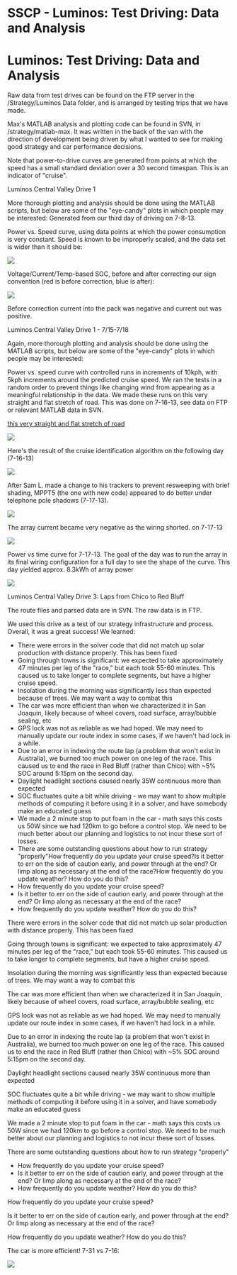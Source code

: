 # SSCP - Luminos: Test Driving: Data and Analysis

# Luminos: Test Driving: Data and Analysis

Raw data from test drives can be found on the FTP server in the /Strategy/Luminos Data folder, and is arranged by testing trips that we have made.

Max's MATLAB analysis and plotting code can be found in SVN, in /strategy/matlab-max. It was written in the back of the van with the direction of development being driven by what I wanted to see for making good strategy and car performance decisions.

Note that power-to-drive curves are generated from points at which the speed has a small standard deviation over a 30 second timespan. This is an indicator of "cruise". 

Luminos Central Valley Drive 1

More thorough plotting and analysis should be done using the MATLAB scripts, but below are some of the "eye-candy" plots in which people may be interested: Generated from our third day of driving on 7-8-13.

Power vs. Speed curve, using data points at which the power consumption is very constant. Speed is known to be improperly scaled, and the data set is wider than it should be:

![](../../../../assets/image_14ed6ff435.png)

Voltage/Current/Temp-based SOC, before and after correcting our sign convention (red is before correction, blue is after):

![](../../../../assets/image_459004c04a.png)

Before correction current into the pack was negative and current out was positive.

Luminos Central Valley Drive 1 - 7/15-7/18

Again, more thorough plotting and analysis should be done using the MATLAB scripts, but below are some of the "eye-candy" plots in which people may be interested: 

Power vs. speed curve with controlled runs in increments of 10kph, with 5kph increments around the predicted cruise speed. We ran the tests in a random order to prevent things like changing wind from appearing as a meaningful relationship in the data. We made these runs on this very straight and flat stretch of road. This was done on 7-16-13, see data on FTP or relevant MATLAB data in SVN.

[ this very straight and flat stretch of road](https://maps.google.com/maps?saddr=W+Manning+Ave&daddr=W+Manning+Ave&hl=en&sll=36.60285,-120.195558&sspn=0.012764,0.026157&geocode=FYaHLgIdeXTR-A%3BFXKFLgIdMgfW-A&t=h&mra=mift&mrsp=1&sz=16&z=16)

![](../../../../assets/image_b37be247ee.png)

Here's the result of the cruise identification algorithm on the following day (7-16-13)

![](../../../../assets/image_0d916d9b04.png)

After Sam L. made a change to his trackers to prevent resweeping with brief shading, MPPT5 (the one with new code) appeared to do better under telephone pole shadows (7-17-13).

![](../../../../assets/image_7b163f9c2c.png)

The array current became very negative as the wiring shorted. on 7-17-13

![](../../../../assets/image_4000cc5d7e.png)

Power vs time curve for 7-17-13. The goal of the day was to run the array in its final wiring configuration for a full day to see the shape of the curve. This day yielded approx. 8.3kWh of array power

![](../../../../assets/image_6d244e7c30.png)

Luminos Central Valley Drive 3: Laps from Chico to Red Bluff

The route files and parsed data are in SVN. The raw data is in FTP. 

We used this drive as a test of our strategy infrastructure and process. Overall, it was a great success! We learned:

* There were errors in the solver code that did not match up solar production with distance properly. This has been fixed
* Going through towns is significant: we expected to take approximately 47 minutes per leg of the "race," but each took 55-60 minutes. This caused us to take longer to complete segments, but have a higher cruise speed.
* Insolation during the morning was significantly less than expected because of trees. We may want a way to combat this
* The car was more efficient than when we characterized it in San Joaquin, likely because of wheel covers, road surface, array/bubble sealing, etc
* GPS lock was not as reliable as we had hoped. We may need to manually update our route index in some cases, if we haven't had lock in a while.
* Due to an error in indexing the route lap (a problem that won't exist in Australia), we burned too much power on one leg of the race. This caused us to end the race in Red Bluff (rather than Chico) with ~5% SOC around 5:15pm on the second day.
* Daylight headlight sections caused nearly 35W continuous more than expected
* SOC fluctuates quite a bit while driving - we may want to show multiple methods of computing it before using it in a solver, and have somebody make an educated guess
* We made a 2 minute stop to put foam in the car - math says this costs us 50W since we had 120km to go before a control stop. We need to be much better about our planning and logistics to not incur these sort of losses.
* There are some outstanding questions about how to run strategy "properly"How frequently do you update your cruise speed?Is it better to err on the side of caution early, and power through at the end? Or limp along as necessary at the end of the race?How frequently do you update weather? How do you do this?
* How frequently do you update your cruise speed?
* Is it better to err on the side of caution early, and power through at the end? Or limp along as necessary at the end of the race?
* How frequently do you update weather? How do you do this?

There were errors in the solver code that did not match up solar production with distance properly. This has been fixed

Going through towns is significant: we expected to take approximately 47 minutes per leg of the "race," but each took 55-60 minutes. This caused us to take longer to complete segments, but have a higher cruise speed.

Insolation during the morning was significantly less than expected because of trees. We may want a way to combat this

The car was more efficient than when we characterized it in San Joaquin, likely because of wheel covers, road surface, array/bubble sealing, etc

GPS lock was not as reliable as we had hoped. We may need to manually update our route index in some cases, if we haven't had lock in a while.

Due to an error in indexing the route lap (a problem that won't exist in Australia), we burned too much power on one leg of the race. This caused us to end the race in Red Bluff (rather than Chico) with ~5% SOC around 5:15pm on the second day.

Daylight headlight sections caused nearly 35W continuous more than expected

SOC fluctuates quite a bit while driving - we may want to show multiple methods of computing it before using it in a solver, and have somebody make an educated guess

We made a 2 minute stop to put foam in the car - math says this costs us 50W since we had 120km to go before a control stop. We need to be much better about our planning and logistics to not incur these sort of losses.

There are some outstanding questions about how to run strategy "properly"

* How frequently do you update your cruise speed?
* Is it better to err on the side of caution early, and power through at the end? Or limp along as necessary at the end of the race?
* How frequently do you update weather? How do you do this?

How frequently do you update your cruise speed?

Is it better to err on the side of caution early, and power through at the end? Or limp along as necessary at the end of the race?

How frequently do you update weather? How do you do this?

The car is more efficient! 7-31 vs 7-16:

![](../../../../assets/image_f10858340a.png)

